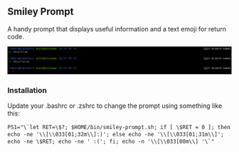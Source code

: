 Smiley Prompt
--

A handy prompt that displays useful information and a text emoji for return code.

![smiley-prompt](https://github.com/debaillie/smiley-prompt/blob/main/screenshot.jpg?raw=true)

### Installation

Update your .bashrc or .zshrc to change the prompt using something like this:
```
PS1="\`let RET=\$?; $HOME/bin/smiley-prompt.sh; if [ \$RET = 0 ]; then echo -ne '\\[\\033[01;32m\\]:)'; else echo -ne '\\[\\033[01;31m\\]'; echo -ne \$RET; echo -ne ' :('; fi; echo -n '\\[\\033[00m\\] '\`"
```
